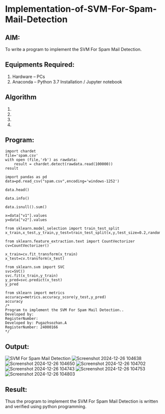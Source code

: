 # Implementation-of-SVM-For-Spam-Mail-Detection

## AIM:
To write a program to implement the SVM For Spam Mail Detection.

## Equipments Required:
1. Hardware – PCs
2. Anaconda – Python 3.7 Installation / Jupyter notebook

## Algorithm
1. 
2. 
3. 
4. 

## Program:
```
import chardet
file='spam.csv'
with open (file,'rb') as rawdata:
    result = chardet.detect(rawdata.read(100000))
result

import pandas as pd
data=pd.read_csv("spam.csv",encoding='windows-1252')

data.head()

data.info()

data.isnull().sum()

x=data["v1"].values
y=data["v2"].values

from sklearn.model_selection import train_test_split
x_train,x_test,y_train,y_test=train_test_split(x,y,test_size=0.2,random_state=0)

from sklearn.feature_extraction.text import CountVectorizer
cv=CountVectorizer()

x_train=cv.fit_transform(x_train)
x_test=cv.transform(x_test)

from sklearn.svm import SVC
svc=SVC()
svc.fit(x_train,y_train)
y_pred=svc.predict(x_test)
y_pred

from sklearn import metrics
accuracy=metrics.accuracy_score(y_test,y_pred)
accuracy
/*
Program to implement the SVM For Spam Mail Detection..
Developed by: 
RegisterNumber:
Developed by: Pugazhsozhan.A
RegisterNumber: 24000166 
*/
```

## Output:
![SVM For Spam Mail Detection](sam.png)
![Screenshot 2024-12-26 104638](https://github.com/user-attachments/assets/257f963b-99a1-42db-80fb-c99f3b4713bf)
![Screenshot 2024-12-26 104650](https://github.com/user-attachments/assets/6867bb0a-5f28-479a-87ec-425ba5643b42)
![Screenshot 2024-12-26 104702](https://github.com/user-attachments/assets/6d133de8-c000-41fc-8401-35ebb2477273)
![Screenshot 2024-12-26 104743](https://github.com/user-attachments/assets/2960bec3-56e3-4fdb-832e-204f40c85af3)
![Screenshot 2024-12-26 104753](https://github.com/user-attachments/assets/b185934d-051d-4bb5-ac2a-119b82174861)
![Screenshot 2024-12-26 104803](https://github.com/user-attachments/assets/5957d4af-ec1e-4714-8c96-3cb326b20366)




## Result:
Thus the program to implement the SVM For Spam Mail Detection is written and verified using python programming.
